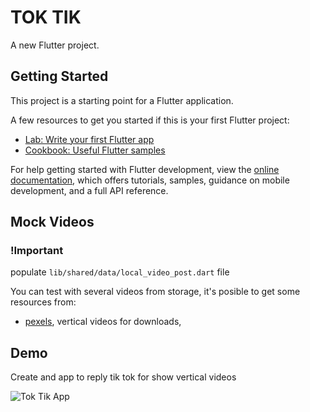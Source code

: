 # TOK TIK

A new Flutter project.

## Getting Started

This project is a starting point for a Flutter application.

A few resources to get you started if this is your first Flutter project:

- [Lab: Write your first Flutter app](https://docs.flutter.dev/get-started/codelab)
- [Cookbook: Useful Flutter samples](https://docs.flutter.dev/cookbook)

For help getting started with Flutter development, view the
[online documentation](https://docs.flutter.dev/), which offers tutorials,
samples, guidance on mobile development, and a full API reference.

## Mock Videos

### !Important
populate `lib/shared/data/local_video_post.dart` file

You can test with several videos from storage, it's posible to get some resources from:
- [pexels](https://www.pexels.com/search/videos/vertical/), vertical videos for downloads,

## Demo

Create and app to reply tik tok for show vertical videos

![Tok Tik App](tok_tik_app.gif)
